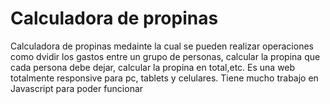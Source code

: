 # Calculadora de propinas
Calculadora de propinas medainte la cual se pueden realizar operaciones como dvidir los gastos entre un grupo de personas,
calcular la propina que cada persona debe dejar, calcular la propina en total,etc.
Es una web totalmente responsive para pc, tablets y celulares.
Tiene mucho trabajo en Javascript para poder funcionar
